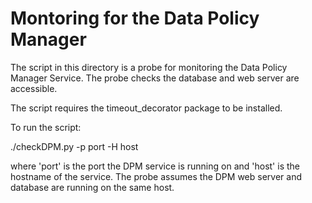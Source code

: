 # Montoring for the Data Policy Manager
The script in this directory is a probe for monitoring the Data Policy Manager Service. The
probe checks the database and web server are accessible. 

The script requires the timeout_decorator package to be installed.

To run the script:

./checkDPM.py -p port -H host

where 'port' is the port the DPM service is running on and 'host' is the hostname of
the service. The probe assumes the DPM web server and database are running on the same
host.
